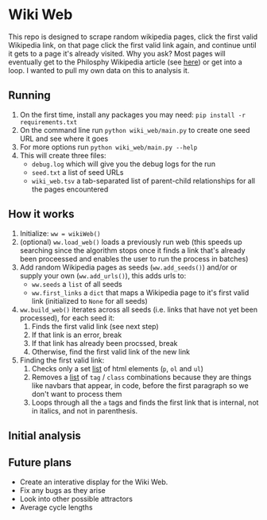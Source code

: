 # Wiki Web

This repo is designed to scrape random wikipedia pages,
click the first valid Wikipedia link,
on that page click the first valid link again,
and continue until it gets to a page it's already visited.
Why you ask?
Most pages will eventually get to the Philosphy Wikipedia article
(see [here](https://en.wikipedia.org/wiki/Wikipedia:Getting_to_Philosophy))
or get into a loop.
I wanted to pull my own data on this to analysis it.

## Running
1. On the first time, install any packages you may need: `pip install -r requirements.txt`
1. On the command line run `python wiki_web/main.py` to create one seed URL and see where it goes
1. For more options run `python wiki_web/main.py --help`
1. This will create three files:
    - `debug.log` which will give you the debug logs for the run
    - `seed.txt` a list of seed URLs
    - `wiki_web.tsv` a tab-separated list of parent-child relationships for all the pages encountered

## How it works
1. Initialize: `ww = wikiWeb()`
1. (optional) `ww.load_web()` loads a previously run web
(this speeds up searching since the algorithm stops once it finds a link that's already been proceessed
and enables the user to run the process in batches)
1. Add random Wikipedia pages as seeds (`ww.add_seeds()`) and/or or supply your own (`ww.add_urls()`), this adds urls to:
    - `ww.seeds` a `list` of all seeds
    - `ww.first_links` a `dict` that maps a Wikipedia page to it's first valid link (initialized to `None` for all seeds)
1. `ww.build_web()` iterates across all seeds (i.e. links that have not yet been processed), for each seed it:
    1. Finds the first valid link (see next step)
    2. If that link is an error, break
    3. If that link has already been procssed, break
    4. Otherwise, find the first valid link of the new link
1. Finding the first valid link:
    1. Checks only a set
       [list]([url](https://github.com/bcorwin/wiki_web/blob/3ba17a04678d99dfd5f364f19541e4b2109c78a9/wiki_web/wiki_page.py#L97))
       of html elements (`p`, `ol` and `ul`)
    1. Removes a [list]([url](https://github.com/bcorwin/wiki_web/blob/3ba17a04678d99dfd5f364f19541e4b2109c78a9/wiki_web/wiki_page.py#L102))
        of `tag` / `class` combinations because they are things like navbars that appear, in code,
        before the first paragraph so we don't want to process them
    1. Loops through all the `a` tags and finds the first link that is internal, not in italics, and not in parenthesis. 

## Initial analysis


## Future plans
- Create an interative display for the Wiki Web.
- Fix any bugs as they arise
- Look into other possible attractors
- Average cycle lengths

